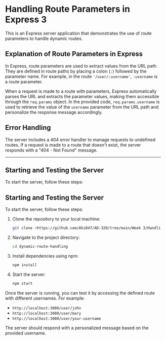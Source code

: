 
# Handling Route Parameters in Express 3

This is an Express server application that demonstrates the use of route parameters to handle dynamic routes.


## Explanation of Route Parameters in Express

In Express, route parameters are used to extract values from the URL path. They are defined in route paths by placing a colon (`:`) followed by the parameter name. For example, in the route `'/user/:username'`, `:username` is a route parameter.

When a request is made to a route with parameters, Express automatically parses the URL and extracts the parameter values, making them accessible through the `req.params` object. In the provided code, `req.params.username` is used to retrieve the value of the `username` parameter from the URL path and personalize the response message accordingly.

## Error Handling

The server includes a 404 error handler to manage requests to undefined routes. If a request is made to a route that doesn't exist, the server responds with a "404 - Not Found" message.

---
## Starting and Testing the Server

To start the server, follow these steps:


## Starting and Testing the Server

To start the server, follow these steps:

1. Clone the repository to your local machine:
   ```bash
   git clone <https://github.com/Aki047/AD-320/tree/main/Week 3/Handling Route Parameters in Express 3>
   ```

2. Navigate to the project directory:
   ```bash
   cd dynamic-route-handling
   ```

3. Install dependencies using npm:
   ```bash
   npm install
   ```

4. Start the server:
   ```bash
   npm start
   ```

Once the server is running, you can test it by accessing the defined route with different usernames. For example:

- `http://localhost:3000/user/john`
- `http://localhost:3000/user/mary`
- `http://localhost:3000/user/your-username`

The server should respond with a personalized message based on the provided username.


